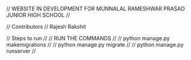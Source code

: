 // WEBSITE IN DEVELOPMENT FOR MUNNALAL RAMESHWAR PRASAD JUNIOR HIGH SCHOOL //

// Contributors //
   Rajesh Rakshit

// Steps to run //
// RUN THE COMMANDS //
// python manage.py makemigrations //
// python manage.py migrate //
// python manage.py runserver //
